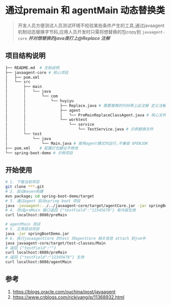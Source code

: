 # 通过premain 和 agentMain 动态替换类
> 开发人员方便测试人员测试环境不校验某些条件产生的工具,通过javaagent机制动态替换字节码,应用人员开发时只需将想替换的包copy到
`javaagent-core` ***并对想替换的java类打上@Replace 注解***
## 项目结构说明
```bash
├── README.md  # 文档说明
├── javaagent-core # 核心项目
│   ├── pom.xml
│   └── src
│       ├── main
│       │   └── java
│       │       └── com
│       │           └── huyiyu
│       │               ├── Replace.java # 需要替换的代码带上此注解 定义注解是为了agentLib不扫描到应用的代码
│       │               ├── agent
│       │               │   └── PreMainReplaceClassAgent.java # 核心文件
│       │               └── worktest
│       │                   └── service
│       │                       └── TestService.java # 示例替换文件
│       └── test
│           └── java
│               └── Main.java # 使用agent模式时运行,不兼容 OPENJDK
├── pom.xml    # 配置打包建议不修改
└── spring-boot-demo # 示例项目 
```
## 开始使用

```bash
# 1. 下载当前项目 
git clone ***.git
# 2. 启动maven构建
mvn package; cd spring-boot-demo/target
# 3. 通过agent 启动spring boot 项目
java -javaagent:../../javaagent-core/target/agentCore.jar -jar springBootDemo.jar 
# 4. 测试preMain 接口返回 {"testField":"12345678"} 有内容生效
curl localhost:8080/preMain

# agentMain 测试
# 5. 正常启动项目
java -jar springBootDemo.jar
# 6. 执行javaagentCore 的test 将agentCore 相关信息 attach 到jvm中
java javaagent-core/target/test-classes/Main
# 返回 {"testField":""}
curl localhost:8080/preMain 
# 返回 {"testField":"12345678"} 生效
curl localhost:8080/agentMain 
```
## 参考 
1. https://blogs.oracle.com/ouchina/post/javaagent
2. https://www.cnblogs.com/rickiyang/p/11368932.html